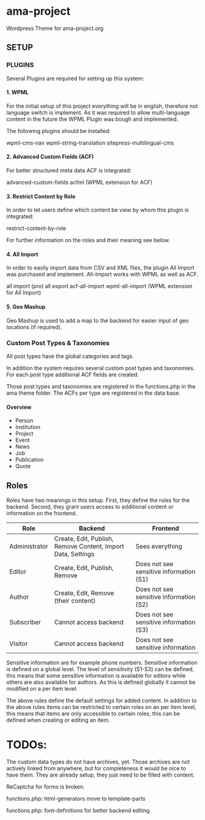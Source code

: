 # ama-project
Wordpress Theme for ama-project.org

## SETUP

### PLUGINS

Several Plugins are required for setting up this system:

#### 1. WPML

For the initial setup of this project everything will be in english, therefore not language switch is implement. As it was required to allow multi-language content in the future the WPML Plugin was bough and implemented.

The following plugins should be installed:

wpml-cms-nav
wpml-string-translation
sitepress-multilingual-cms

#### 2. Advanced Custom Fields (ACF)

For better structured meta data ACF is integrated:

advanced-custom-fields
acfml (WPML extension for ACF)

#### 3. Restrict Content by Role

In order to let users define which content be view by whom this plugin is integrated:

restrict-content-by-role

For further information on the roles and their meaning see below.

#### 4. All Import

In order to easily import data from CSV and XML files, the plugin All Import was purchased and implement. All-Import works with WPML as well as ACF.

all import (pro)
all export
acf-all-import
wpml-all-import (WPML extension for All Import)

#### 5. Geo Mashup

Geo Mashup is used to add a map to the backend for easier input of geo locations (if required).

### Custom Post Types & Taxonomies

All post types have the global categories and tags.

In addition the system requires several custom post types and taxonomies. For each post type additional ACF fields are created.

Those post types and taxonomies are registered in the functions.php in the ama theme folder. The ACFs per type are registered in the data base.

#### Overview

- Person
- Institution
- Project
- Event
- News
- Job
- Publication
- Quote 

## Roles

Roles have two meanings in this setup. First, they define the rules for the backend. Second, they grant users access to additional content or information on the frontend.

Role | Backend | Frontend
------------ | ------------- | -------------
Administrator | Create, Edit, Publish, Remove Content, Import Data, Settings | Sees everything
Editor | Create, Edit, Publish, Remove | Does not see sensitive information (S1)
Author  | Create, Edit, Remove (their content) | Does not see sensitive information (S2)
Subscriber | Cannot access backend | Does not see sensitive information (S3)
Visitor | Cannot access backend | Does not see sensitive information

Sensitive information are for example phone numbers. Sensitive information is defined on a global level. The level of sensitivity (S1-S3) can be defined, this means that some sensitive information is available for editors while others are also available for authors. As this is defined globally it cannot be modified on a per item level. 

The above rules define the default settings for added content. In addition to the above rules items can be restricted to certain roles on an per item level, this means that items are only accessible to certain roles, this can be defined when creating or editing an item.

# TODOs:
The custom data types do not have archives, yet. Those archives are not actively linked from anywhere, but for completeness it would be nice to have them. They are already setup, they just need to be filled with content.

ReCaptcha for forms is broken.

functions.php: html-generators move to template-parts

functions.php: font-definitions for better backend editing

